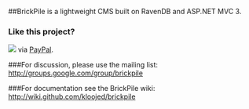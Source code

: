 ##BrickPile is a lightweight CMS built on RavenDB and ASP.NET MVC 3.

### Like this project?
[<img src="https://www.paypal.com/en_US/i/btn/btn_donate_SM.gif">](https://www.paypal.com/cgi-bin/webscr?cmd=_donations&business=PCARZHCUGQA8L&lc=SE&item_name=BrickPile&currency_code=SEK&bn=PP%2dDonationsBF%3abtn_donate_LG%2egif%3aNonHosted) via [PayPal](https://www.paypal.com/cgi-bin/webscr?cmd=_donations&business=PCARZHCUGQA8L&lc=SE&item_name=BrickPile&currency_code=SEK&bn=PP%2dDonationsBF%3abtn_donate_LG%2egif%3aNonHosted).

###For discussion, please use the mailing list:
http://groups.google.com/group/brickpile

###For documentation see the BrickPile wiki:
http://wiki.github.com/kloojed/brickpile

